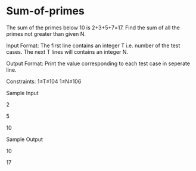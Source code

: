Sum-of-primes
=============
The sum of the primes below 10 is 2+3+5+7=17. Find the sum of all the primes not greater than given N.


Input Format: The first line contains an integer T i.e. number of the test cases.  The next T lines will contains an integer N.


Output Format:  Print the value corresponding to each test case in seperate line.


Constraints: 1≤T≤104  1≤N≤106


Sample Input


2


5


10


Sample Output


10


17
